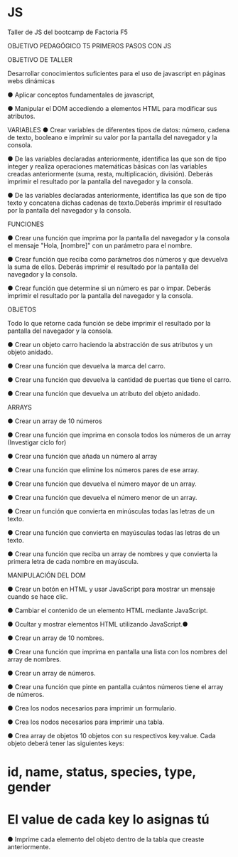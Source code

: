 # JS
Taller de JS del bootcamp de Factoria F5

OBJETIVO PEDAGÓGICO
T5 PRIMEROS PASOS CON JS

OBJETIVO DE TALLER

Desarrollar conocimientos suficientes para el uso de javascript en páginas webs dinámicas

● Aplicar conceptos fundamentales de javascript,

● Manipular el DOM accediendo a elementos HTML para modificar sus atributos.

VARIABLES
● Crear variables de diferentes tipos de datos: número, cadena de texto, booleano e imprimir su valor por la pantalla del navegador y la consola.

● De las variables declaradas anteriormente, identifica las que son de tipo integer y realiza operaciones matemáticas básicas con las variables creadas anteriormente (suma, resta, multiplicación, división). Deberás imprimir el resultado por la pantalla del navegador y la consola.

● De las variables declaradas anteriormente, identifica las que son de tipo texto y concatena dichas cadenas de texto.Deberás imprimir el resultado por la pantalla del navegador y la consola.

FUNCIONES

● Crear una función que imprima por la pantalla del navegador y la consola el mensaje "Hola, [nombre]" con un parámetro para el nombre.

● Crear función que reciba como parámetros dos números y que devuelva la suma de ellos. Deberás imprimir el resultado por la pantalla del navegador y la consola.

● Crear función que determine si un número es par o impar. Deberás imprimir el resultado por la pantalla del navegador y la consola.

OBJETOS

Todo lo que retorne cada función se debe imprimir el resultado por la pantalla del navegador y la consola.

● Crear un objeto carro haciendo la abstracción de sus atributos y un objeto anidado.

● Crear una función que devuelva la marca del carro.

● Crear una función que devuelva la cantidad de puertas que tiene el carro.

● Crear una función que devuelva un atributo del objeto anidado.

ARRAYS

● Crear un array de 10 números

● Crear una función que imprima en consola todos los números de un array (Investigar ciclo for)

● Crear una función que añada un número al array

● Crear una función que elimine los números pares de ese array.

● Crear una función que devuelva el número mayor de un array.

● Crear una función que devuelva el número menor de un array.

● Crear un función que convierta en minúsculas todas las letras de un texto.

● Crear una función que convierta en mayúsculas todas las letras de un texto.

● Crear una función que reciba un array de nombres y que convierta la primera letra de cada nombre en mayúscula.

MANIPULACIÓN DEL DOM

● Crear un botón en HTML y usar JavaScript para mostrar un mensaje cuando se hace clic.

● Cambiar el contenido de un elemento HTML mediante JavaScript.

● Ocultar y mostrar elementos HTML utilizando JavaScript.●

● Crear un array de 10 nombres.

● Crear una función que imprima en pantalla una lista con los nombres del array de nombres.

● Crear un array de números.

● Crear una función que pinte en pantalla cuántos números tiene el array de números.

● Crea los nodos necesarios para imprimir un formulario.

● Crea los nodos necesarios para imprimir una tabla.

● Crea array de objetos 10 objetos con su respectivos key:value. Cada objeto deberá tener las siguientes keys:

# id, name, status, species, type, gender

# El value de cada key lo asignas tú

● Imprime cada elemento del objeto dentro de la tabla que creaste anteriormente.
